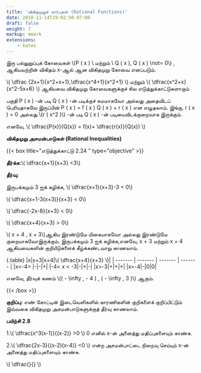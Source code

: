 ```yaml
---
title: 'விகிதமுறுச் சார்புகள் (Rational Functions)'
date: 2018-11-14T19:02:50-07:00
draft: false
weight: 7
markup: mmark
extensions:
    - katex
---
```


இரு பல்லுறுப்புக் கோவைகள் \\(P ( x ) \ மற்றும் \ Q ( x ), Q ( x ) \not= 0\\) , ஆகியவற்றின் விகிதம் x-ஆல் ஆன விகிதமுறு கோவை எனப்படும்.


\\( \dfrac {2x+1}{x^2+x+1},\dfrac{x^4+1}{x^2+1} \\)  மற்றும் \\( \dfrac{x^2+x}{x^2-5x+6} \\)  ஆகியவை விகிதமுறு கோவைகளுக்குச் சில  எடுத்துக்காட்டுகளாகும்

பகுதி P ( x ) -ன் படி Q ( x ) -ன் படிக்குச் சமமாகவோ அல்லது அதைவிடப் பெரியதாகவே இருப்பின்
P ( x ) = f ( x ) Q ( x ) + r ( x ) என எழுதலாம். இங்கு, r ( x ) = 0 அல்லது \\(r ( x^2 )\\) -ன் படி Q ( x ) -ன் படியைவிடக்குறைவாக இருக்கும்.

எனவே, \\( \dfrac{P(x)}{Q(x)} = f(x)+ \dfrac{r(x)}{Q(x)} \\)

**விகிதமுறு அசமன்பாடுகள் (Rational Inequalities)**

{{< box title="எடுத்துக்காட்டு 2.24 " type="objective" >}}

**தீர்க்க:**\\( \dfrac{x+1}{x+3} <3\\)

**தீர்வு:**

இருபக்கமும் 3 ஐக் கழிக்க, \\( \dfrac{x+1}{x+3}-3 < 0\\)

\\( \dfrac{x+1-3(x+3)}{x+3} < 0\\)

\\( \dfrac{-2x-8}{x+3} < 0\\)

\\( \dfrac{x+4}{x+3} > 0\\)


\\(  x + 4 , x + 3\\)ஆகிய இரண்டுமே மிகையாகவோ அல்லது இரண்டுமே குறையாகவோஇருக்கும்.
இருபக்கமும் 3 ஐக் கழிக்க,எனவே, x + 3 மற்றும் x + 4 ஆகியவைகளின் குறியீடுகளைக் கீழ்க்கண்டவாறு காணலாம்.


{.table}
|x|x+3|x+4|\\( \dfrac{x+4}{x+3} \\)|
| ------- | ------- | ------- | ------- |
|x<-4> |-|-|+|
|-4< x < -3|-|+|-|
|x>-3|+|+|+|
|x=-4|-|0|0|

எனவே, தீர்வுக் கணம் \\(( - \infty , - 4 ) , ( - \infty , 3 )\\) ஆகும்.

{{< /box >}}

**குறிப்பு:** எண் கோட்டின் இடைவெளிகளில் காரணிகளின் குறிகளைக் குறிப்பிட்டும்
இவ்வகை விகிதமுறு அசமன்பாடுகளுக்குத் தீர்வு காணலாம்.

**பயிற்சி 2.8**

1.\\( \dfrac{x^3(x-1)}{(x-2)} >0 \\) 0 எனில் x-ன் அனைத்து மதிப்புகளையும் காண்க.

2.\\( \dfrac{2x-3}{(x-2)(x-4)} <0 \\)  என்ற அசமன்பாட்டை நிறைவு செய்யும் x-ன் அனைத்து மதிப்புகளையும்
காண்க.

\\( \dfrac{}{}  \\) 

